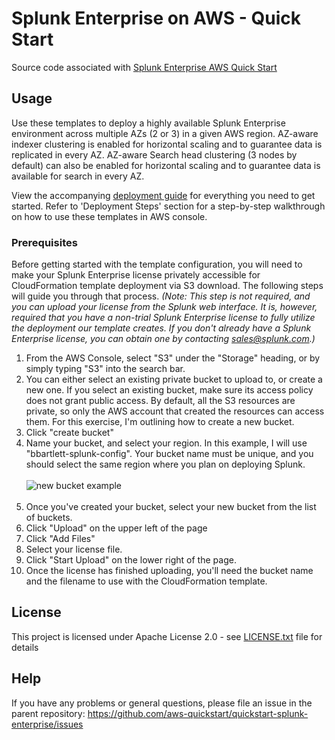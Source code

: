 # Splunk Enterprise on AWS - Quick Start

Source code associated with [Splunk Enterprise AWS Quick Start](https://aws.amazon.com/quickstart/architecture/splunk-enterprise/)

## Usage

Use these templates to deploy a highly available Splunk Enterprise environment across multiple AZs (2 or 3) in a given AWS region.
AZ-aware indexer clustering is enabled for horizontal scaling and to guarantee data is replicated in every AZ.
AZ-aware Search head clustering (3 nodes by default) can also be enabled for horizontal scaling and to guarantee data is available for search in every AZ.

View the accompanying [deployment guide](https://s3.amazonaws.com/quickstart-reference/splunk/enterprise/latest/doc/splunk-enterprise-on-the-aws-cloud.pdf) for everything you need to get started. Refer to 'Deployment Steps' section for a step-by-step walkthrough on how to use these templates in AWS console.

### Prerequisites

Before getting started with the template configuration, you will need to make your Splunk Enterprise license privately accessible for CloudFormation template deployment via S3 download.  The following steps will guide you through that process.   *(Note:  This step is not required, and you can upload your license from the Splunk web interface.  It is, however, required that you have a non-trial Splunk Enterprise license to fully utilize the deployment our template creates.  If you don't already have a Splunk Enterprise license, you can obtain one by contacting sales@splunk.com.)*

 1. From the AWS Console, select "S3" under the "Storage" heading, or by simply typing "S3" into the search bar.
 2. You can either select an existing private bucket to upload to, or create a new one. If you select an existing bucket, make sure its access policy does not grant public access. By default, all the S3 resources are private, so only the AWS account that created the resources can access them. For this exercise, I'm outlining how to create a new bucket.
 3. Click "create bucket"
 4. Name your bucket, and select your region.  In this example, I will use "bbartlett-splunk-config".  Your bucket name must be unique, and you should select the same region where you plan on deploying Splunk. <br><br> ![new bucket example](https://s3-us-west-2.amazonaws.com/splk-bbartlett/splunk_newbucket.png) <br><br>
 5. Once you've created your bucket, select your new bucket from the list of buckets.
 6. Click "Upload" on the upper left of the page
 7. Click "Add Files"
 8. Select your license file.
 9. Click "Start Upload" on the lower right of the page.
 10. Once the license has finished uploading, you'll need the bucket name and the filename to use with the CloudFormation template.

## License

This project is licensed under Apache License 2.0 - see [LICENSE.txt](./LICENSE.txt) file for details

## Help

If you have any problems or general questions, please file an issue in the parent repository:
https://github.com/aws-quickstart/quickstart-splunk-enterprise/issues


